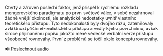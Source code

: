 
Čtvrtý a zároveň poslední faktor, jenž přispěl k rychlému rozkladu mengerovského paradigmatu po první světové válce, v sobě nezahrnoval žádné vnější okolnosti, ale analytické nedostatky uvnitř vlastního teoretického přístupu. Tyto nedokonalosti byly dvojího rázu, zatemňovaly zvláštnost příčinně-realistického přístupu a vedly k jeho povrchnímu, avšak široce přijímanému popisu jakožto méně vědecké verbální verze přístupu všeobecné rovnováhy. První z problémů se točil okolo konceptu rovnováhy.

[🔊 Poslechnout audio](/data/7-paragraphs/audio/chapter_183/para_005-tvrt-a-zrove-posledn-faktor-jen-pispl-k-r.mp3)

